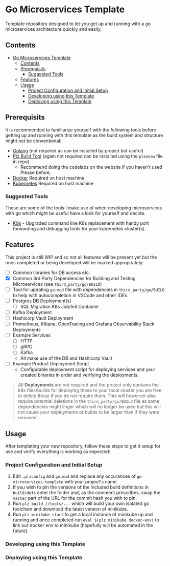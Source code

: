 # Go Microservices Template

Template repository designed to let you get up and running with a go microservices architecture quickly and easily.

## Contents

- [Go Microservices Template](#go-microservices-template)
  - [Contents](#contents)
  - [Prerequisits](#prerequisits)
    - [Suggested Tools](#suggested-tools)
  - [Features](#features)
  - [Usage](#usage)
    - [Project Configuration and Initial Setup](#project-configuration-and-initial-setup)
    - [Developing using this Template](#developing-using-this-template)
    - [Deploying using this Template](#deploying-using-this-template)

## Prerequisits

It is recommended to familiarize yourself with the following tools before getting up and running with this template as the build system and structure might not be conventional:

- [Golang](https://golang.org/) (not required as can be installed by project but useful)
- [Plz Build Tool](https://please.build/) (again not required can be installed using the `pleasew` file in repo)
  - Recommend doing the codelabs on the website if you haven't used Please before.
- [Docker](https://www.docker.com/) Required on host machine
- [Kubernetes](https://kubernetes.io/) Required on host machine

### Suggested Tools

These are some of the tools I make use of when developing microservices with go which might be useful have a look for yourself and decide.

- [K9s](https://github.com/derailed/k9s) - Upgraded command line K8s replacement with handy port forwarding and debugging tools for your kubernetes cluster(s).

## Features

This project is still WIP and so not all features will be present yet but the ones completed or being developed will be marked appropriately:

- [ ] Common libraries for DB access etc.
- [x] Common 3rd Party Dependencies for Building and Testing Microservices (see `third_party/go/BUILD`)
- [ ] Tool for updating `go.mod` file with dependencies in `third_party/go/BUILD` to help with autocompletion in VSCode and other IDEs
- [ ] Postgres DB Deployment(s)
  - [ ] SQL Migration K8s Job/Init Container
- [ ] Kafka Deployment
- [ ] Hashicorp Vault Deployment
- [ ] Prometheus, Kibana, OpenTracing and Grafana Observability Stack Deployments
- [ ] Example Services
  - [ ] HTTP
  - [ ] gRPC
  - [ ] Kafka
  - All make use of the DB and Hashicorp Vault
- [ ] Example Product Deployment Script
  - Configurable deployment script for deploying services and your created binaries in order and verifying the deployments.

> All **Deployments** are not required and the project only contains the k8s files/builds for deploying these to your local cluster you are free to delete these if you do not require them. This will howerver also require potential deletions in the `third_party/go/BUILD` file as some dependencies might linger which will no longer be used but this will not cause your deployments or builds to be larger than if they were removed.

## Usage

After templating your new repository, follow these steps to get it setup for use and verify everything is working as expected:

### Project Configuration and Initial Setup

1. Edit `.plzconfig` and `go.mod` and replace any occurances of `go-microservices-template` with your project's name.
2. If you wish to pin the versions of the included build definitions in `build/defs` enter the folder and, as the comment prescribes, swap the `master` part of the URL for the commit hash you with to pin.
3. Run `plz build //tools/...` which will build your own isolated go toolchain and download the latest version of minikube.
4. Run `plz minikube start` to get a local instance of minikube up and running and once completed run `eval $(plz minikube docker-env)` to link our docker env to minikube (hopefully will be automated in the future).

### Developing using this Template

### Deploying using this Template
